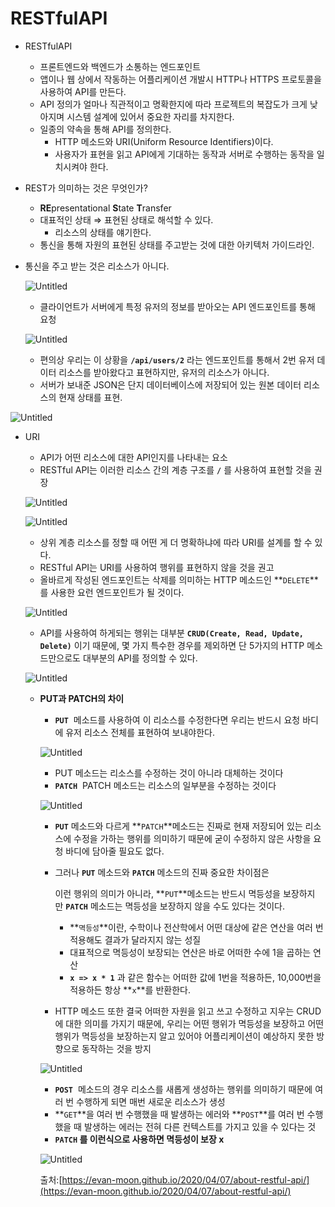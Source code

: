 # RESTfulAPI

- RESTfulAPI
    - 프론트엔드와 백엔드가 소통하는 엔드포인트
    - 앱이나 웹 상에서 작동하는 어플리케이션 개발시 HTTP나 HTTPS 프로토콜을 사용하여 API를 만든다.
    - API 정의가 얼마나 직관적이고 명확한지에 따라 프로젝트의 복잡도가 크게 낮아지며 시스템 설계에 있어서 중요한 자리를 차지한다.
    - 일종의 약속을 통해 API를 정의한다.
        - HTTP 메소드와 URI(Uniform Resource Identifiers)이다.
        - 사용자가 표현을 읽고 API에게 기대하는 동작과 서버로 수행하는 동작을 일치시켜야 한다.
- REST가 의미하는 것은 무엇인가?
    - **RE**presentational **S**tate **T**ransfer
    - 대표적인 상태 ⇒ 표현된 상태로 해석할 수 있다.
        - 리소스의 상태를 얘기한다.
    - 통신을 통해 자원의 표현된 상태를 주고받는 것에 대한 아키텍처 가이드라인.
- 통신을 주고 받는 것은 리소스가 아니다.
    
    ![Untitled](RESTfulAPI/Untitled.png)
    
    - 클라이언트가 서버에게 특정 유저의 정보를 받아오는 API 엔드포인트를 통해 요청
    
    ![Untitled](RESTfulAPI/Untitled%201.png)
    
    - 편의상 우리는 이 상황을 **`/api/users/2`**
    라는 엔드포인트를 통해서 2번 유저 데이터 리소스를 받아왔다고 표현하지만, 유저의 리소스가 아니다.
    - 서버가 보내준 JSON은 단지 데이터베이스에 저장되어 있는 원본 데이터 리소스의 현재 상태를 표현.

![Untitled](RESTfulAPI/Untitled%202.png)

- URI
    - API가 어떤 리소스에 대한 API인지를 나타내는 요소
    - RESTful API는 이러한 리소스 간의 계층 구조를 **`/`**
    를 사용하여 표현할 것을 권장
    
    ![Untitled](RESTfulAPI/Untitled%203.png)
    
    ![Untitled](RESTfulAPI/Untitled%204.png)
    
    - 상위 계층 리소스를 정할 때 어떤 게 더 명확하냐에 따라 URI를 설계를 할 수 있다.
    - RESTful API는 URI를 사용하여 행위를 표현하지 않을 것을 권고
    - 올바르게 작성된 엔드포인트는 삭제를 의미하는 HTTP 메소드인 **`DELETE`**를 사용한 요런 엔드포인트가 될 것이다.
    
    ![Untitled](RESTfulAPI/Untitled%205.png)
    
    - API를 사용하여 하게되는 행위는 대부분 **`CRUD(Create, Read, Update, Delete)`** 이기 때문에, 몇 가지 특수한 경우를 제외하면 단 5가지의 HTTP 메소드만으로도 대부분의 API를 정의할 수 있다.
    
    ![Untitled](RESTfulAPI/Untitled%206.png)
    
    - **PUT과 PATCH의 차이**
        - **`PUT`**
         메소드를 사용하여 이 리소스를 수정한다면 우리는 반드시 요청 바디에 유저 리소스 전체를 표현하여 보내야한다.
        
        ![Untitled](RESTfulAPI/Untitled%207.png)
        
        - PUT 메소드는 리소스를 수정하는 것이 아니라 대체하는 것이다
        - **`PATCH`**
         PATCH 메소드는 리소스의 일부분을 수정하는 것이다
        
        ![Untitled](RESTfulAPI/Untitled%208.png)
        
        - **`PUT`** 메소드와 다르게 **`PATCH`**메소드는 진짜로 현재 저장되어 있는 리소스에 수정을 가하는 행위를 의미하기 때문에 굳이 수정하지 않은 사항을 요청 바디에 담아줄 필요도 없다.
        - 그러나 **`PUT`** 메소드와 **`PATCH`** 메소드의 진짜 중요한 차이점은
            
            이런 행위의 의미가 아니라, **`PUT`**메소드는 반드시 멱등성을 보장하지만 **`PATCH`** 메소드는 멱등성을 보장하지 않을 수도 있다는 것이다.
            
            - **`멱등성`**이란, 수학이나 전산학에서 어떤 대상에 같은 연산을 여러 번 적용해도 결과가 달라지지 않는 성질
            - 대표적으로 멱등성이 보장되는 연산은 바로 어떠한 수에 1을 곱하는 연산
            - **`x => x * 1`**
            과 같은 함수는 어떠한 값에 1번을 적용하든, 10,000번을 적용하든 항상 **`x`**를 반환한다.
        - HTTP 메소드 또한 결국 어떠한 자원을 읽고 쓰고 수정하고 지우는 CRUD에 대한 의미를 가지기 때문에, 우리는 어떤 행위가 멱등성을 보장하고 어떤 행위가 멱등성을 보장하는지 알고 있어야 어플리케이션이 예상하지 못한 방향으로 동작하는 것을 방지
        
        ![Untitled](RESTfulAPI/Untitled%209.png)
        
        - **`POST`**
         메소드의 경우 리소스를 새롭게 생성하는 행위를 의미하기 때문에 여러 번 수행하게 되면 매번 새로운 리소스가 생성
        - **`GET`**을 여러 번 수행했을 때 발생하는 에러와 **`POST`**를 여러 번 수행했을 때 발생하는 에러는 전혀 다른 컨텍스트를 가지고 있을 수 있다는 것
        - **`PATCH` 를 이런식으로 사용하면 멱등성이 보장 x**
        
        ![Untitled](RESTfulAPI/Untitled%2010.png)
        
        출처:[https://evan-moon.github.io/2020/04/07/about-restful-api/](https://evan-moon.github.io/2020/04/07/about-restful-api/)